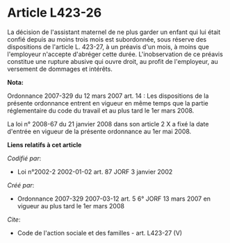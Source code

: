 # Article L423-26

La décision de l'assistant maternel de ne plus garder un enfant qui lui était confié depuis au moins trois mois est
subordonnée, sous réserve des dispositions de l'article L. 423-27, à un préavis d'un mois, à moins que l'employeur n'accepte
d'abréger cette durée. L'inobservation de ce préavis constitue une rupture abusive qui ouvre droit, au profit de l'employeur,
au versement de dommages et intérêts.

**Nota:**

Ordonnance 2007-329 du 12 mars 2007 art. 14 : Les dispositions de la présente ordonnance entrent en vigueur en même temps que
la partie réglementaire du code du travail et au plus tard le 1er mars 2008. 

La loi n° 2008-67 du 21 janvier 2008 dans son article 2 X a fixé la date d'entrée en vigueur de la présente ordonnance au 1er
mai 2008.

**Liens relatifs à cet article**

_Codifié par_:

  - Loi n°2002-2 2002-01-02 art. 87 JORF 3 janvier 2002

_Créé par_:

  - Ordonnance 2007-329 2007-03-12 art. 5 6° JORF 13 mars 2007 en vigueur au plus tard le 1er mars 2008

_Cite_:

  - Code de l'action sociale et des familles - art. L423-27 (V)
